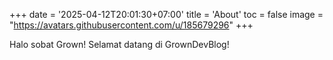 +++
date = '2025-04-12T20:01:30+07:00'
title = 'About'
toc = false
image = "https://avatars.githubusercontent.com/u/185679296"
+++

Halo sobat Grown! Selamat datang di GrownDevBlog!
